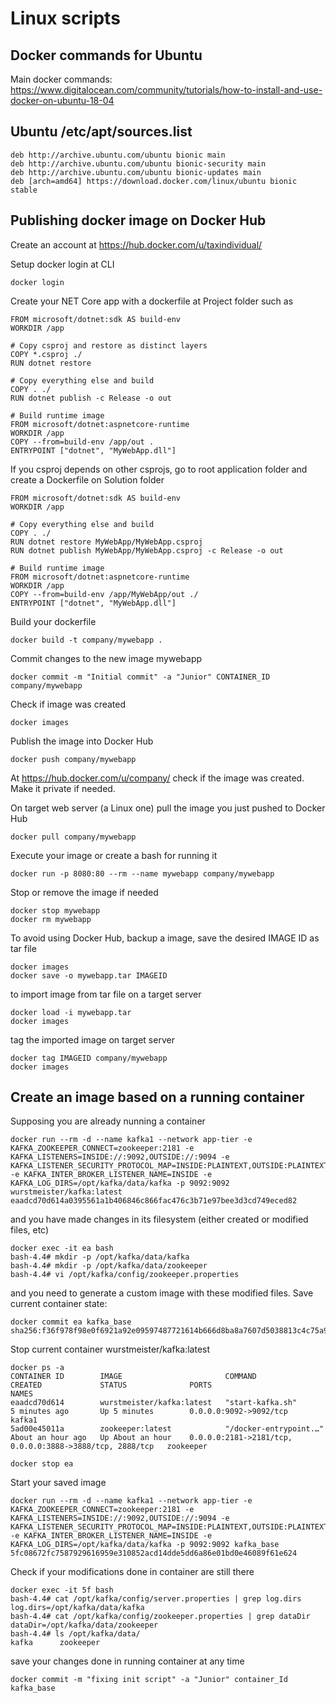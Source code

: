 
# Linux scripts

## Docker commands for Ubuntu 

Main docker commands: https://www.digitalocean.com/community/tutorials/how-to-install-and-use-docker-on-ubuntu-18-04

## Ubuntu /etc/apt/sources.list

```
deb http://archive.ubuntu.com/ubuntu bionic main
deb http://archive.ubuntu.com/ubuntu bionic-security main
deb http://archive.ubuntu.com/ubuntu bionic-updates main
deb [arch=amd64] https://download.docker.com/linux/ubuntu bionic stable
```

## Publishing docker image on Docker Hub

Create an account at https://hub.docker.com/u/taxindividual/

Setup docker login at CLI
```
docker login
```

Create your NET Core app with a dockerfile at Project folder such as 

```
FROM microsoft/dotnet:sdk AS build-env
WORKDIR /app

# Copy csproj and restore as distinct layers
COPY *.csproj ./
RUN dotnet restore

# Copy everything else and build
COPY . ./
RUN dotnet publish -c Release -o out

# Build runtime image
FROM microsoft/dotnet:aspnetcore-runtime
WORKDIR /app
COPY --from=build-env /app/out .
ENTRYPOINT ["dotnet", "MyWebApp.dll"]
```

If you csproj depends on other csprojs, go to root application folder and create a Dockerfile on Solution folder

```
FROM microsoft/dotnet:sdk AS build-env
WORKDIR /app

# Copy everything else and build
COPY . ./
RUN dotnet restore MyWebApp/MyWebApp.csproj
RUN dotnet publish MyWebApp/MyWebApp.csproj -c Release -o out

# Build runtime image
FROM microsoft/dotnet:aspnetcore-runtime
WORKDIR /app
COPY --from=build-env /app/MyWebApp/out ./
ENTRYPOINT ["dotnet", "MyWebApp.dll"]
```

Build your dockerfile

```
docker build -t company/mywebapp .
```

Commit changes to the new image mywebapp
```
docker commit -m "Initial commit" -a "Junior" CONTAINER_ID company/mywebapp
```

Check if image was created
```
docker images
```
Publish the image into Docker Hub
```
docker push company/mywebapp
```

At https://hub.docker.com/u/company/ check if the image was created. Make it private if needed.

On target web server (a Linux one) pull the image you just pushed to Docker Hub
```
docker pull company/mywebapp
```

Execute your image or create a bash for running it
```
docker run -p 8080:80 --rm --name mywebapp company/mywebapp
```

Stop or remove the image if needed
```
docker stop mywebapp
docker rm mywebapp
```

To avoid using Docker Hub, backup a image, save the desired IMAGE ID as tar file
```
docker images
docker save -o mywebapp.tar IMAGEID
```

to import image from tar file on a target server
```
docker load -i mywebapp.tar
docker images
```

tag the imported image on target server
```
docker tag IMAGEID company/mywebapp
docker images
```

## Create an image based on a running container


Supposing you are already nunning a container 

```
docker run --rm -d --name kafka1 --network app-tier -e KAFKA_ZOOKEEPER_CONNECT=zookeeper:2181 -e KAFKA_LISTENERS=INSIDE://:9092,OUTSIDE://:9094 -e KAFKA_LISTENER_SECURITY_PROTOCOL_MAP=INSIDE:PLAINTEXT,OUTSIDE:PLAINTEXT -e KAFKA_INTER_BROKER_LISTENER_NAME=INSIDE -e KAFKA_LOG_DIRS=/opt/kafka/data/kafka -p 9092:9092 wurstmeister/kafka:latest
eaadcd70d614a0395561a1b406846c866fac476c3b71e97bee3d3cd749eced82
```

and you have made changes in its filesystem (either created or modified files, etc)
```
docker exec -it ea bash
bash-4.4# mkdir -p /opt/kafka/data/kafka
bash-4.4# mkdir -p /opt/kafka/data/zookeeper
bash-4.4# vi /opt/kafka/config/zookeeper.properties
```

and you need to generate a custom image with these modified files.
Save current container state:
```
docker commit ea kafka_base
sha256:f36f978f98e0f6921a92e09597487721614b666d8ba8a7607d5038813c4c75a9
```

Stop current container wurstmeister/kafka:latest
```
docker ps -a
CONTAINER ID        IMAGE                       COMMAND                  CREATED             STATUS              PORTS                                                      NAMES
eaadcd70d614        wurstmeister/kafka:latest   "start-kafka.sh"         5 minutes ago       Up 5 minutes        0.0.0.0:9092->9092/tcp                                     kafka1
5ad00e45011a        zookeeper:latest            "/docker-entrypoint.…"   About an hour ago   Up About an hour    0.0.0.0:2181->2181/tcp, 0.0.0.0:3888->3888/tcp, 2888/tcp   zookeeper

docker stop ea
```

Start your saved image
```
docker run --rm -d --name kafka1 --network app-tier -e KAFKA_ZOOKEEPER_CONNECT=zookeeper:2181 -e KAFKA_LISTENERS=INSIDE://:9092,OUTSIDE://:9094 -e KAFKA_LISTENER_SECURITY_PROTOCOL_MAP=INSIDE:PLAINTEXT,OUTSIDE:PLAINTEXT -e KAFKA_INTER_BROKER_LISTENER_NAME=INSIDE -e KAFKA_LOG_DIRS=/opt/kafka/data/kafka -p 9092:9092 kafka_base
5fc08672fc7587929616959e310852acd14dde5dd6a86e01bd0e46089f61e624
```

Check if your modifications done in container are still there
```
docker exec -it 5f bash
bash-4.4# cat /opt/kafka/config/server.properties | grep log.dirs
log.dirs=/opt/kafka/data/kafka
bash-4.4# cat /opt/kafka/config/zookeeper.properties | grep dataDir
dataDir=/opt/kafka/data/zookeeper
bash-4.4# ls /opt/kafka/data/
kafka      zookeeper
```

save your changes done in running container at any time

```
docker commit -m "fixing init script" -a "Junior" container_Id kafka_base
```
